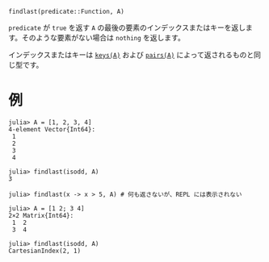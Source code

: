 ```
findlast(predicate::Function, A)
```

`predicate` が `true` を返す `A` の最後の要素のインデックスまたはキーを返します。そのような要素がない場合は `nothing` を返します。

インデックスまたはキーは [`keys(A)`](@ref) および [`pairs(A)`](@ref) によって返されるものと同じ型です。

# 例

```jldoctest
julia> A = [1, 2, 3, 4]
4-element Vector{Int64}:
 1
 2
 3
 4

julia> findlast(isodd, A)
3

julia> findlast(x -> x > 5, A) # 何も返さないが、REPL には表示されない

julia> A = [1 2; 3 4]
2×2 Matrix{Int64}:
 1  2
 3  4

julia> findlast(isodd, A)
CartesianIndex(2, 1)
```
